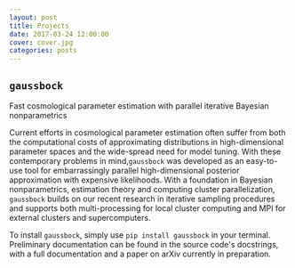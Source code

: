 ```yaml
---
layout: post
title: Projects
date: 2017-03-24 12:00:00
cover: cover.jpg
categories: posts
---
```


## `gaussbock`

Fast cosmological parameter estimation with parallel iterative Bayesian nonparametrics

Current efforts in cosmological parameter estimation often suffer from both the computational costs of approximating distributions in high-dimensional parameter spaces and the wide-spread need for model tuning. With these contemporary problems in mind,`gaussbock` was developed as an easy-to-use tool for embarrassingly parallel high-dimensional posterior approximation with expensive likelihoods. With a foundation in Bayesian nonparametrics, estimation theory and computing cluster parallelization, `gaussbock` builds on our recent research in iterative sampling procedures and supports both multi-processing for local cluster computing and MPI for external clusters and supercomputers.

To install `gaussbock`, simply use `pip install gaussbock` in your terminal. Preliminary documentation can be found in the source code's docstrings, with a full documentation and a paper on arXiv currently in preparation.
